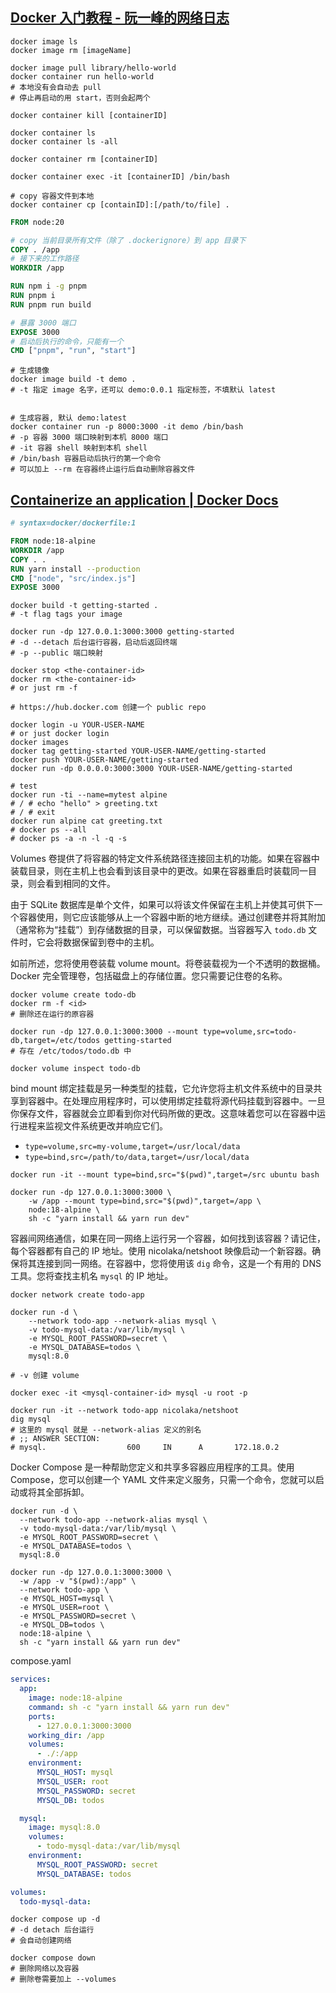 
## [Docker 入门教程 - 阮一峰的网络日志](https://www.ruanyifeng.com/blog/2018/02/docker-tutorial.html)

```shell
docker image ls
docker image rm [imageName]

docker image pull library/hello-world
docker container run hello-world
# 本地没有会自动去 pull
# 停止再启动的用 start，否则会起两个

docker container kill [containerID]

docker container ls
docker container ls -all

docker container rm [containerID]

docker container exec -it [containerID] /bin/bash

# copy 容器文件到本地
docker container cp [containID]:[/path/to/file] .
```

```dockerfile
FROM node:20

# copy 当前目录所有文件（除了 .dockerignore）到 app 目录下
COPY . /app 
# 接下来的工作路径
WORKDIR /app

RUN npm i -g pnpm
RUN pnpm i
RUN pnpm run build

# 暴露 3000 端口
EXPOSE 3000
# 启动后执行的命令，只能有一个
CMD ["pnpm", "run", "start"]
```

```shell
# 生成镜像
docker image build -t demo .
# -t 指定 image 名字，还可以 demo:0.0.1 指定标签，不填默认 latest


# 生成容器, 默认 demo:latest
docker container run -p 8000:3000 -it demo /bin/bash
# -p 容器 3000 端口映射到本机 8000 端口
# -it 容器 shell 映射到本机 shell
# /bin/bash 容器启动后执行的第一个命令
# 可以加上 --rm 在容器终止运行后自动删除容器文件
```

## [Containerize an application | Docker Docs](https://docs.docker.com/get-started/02_our_app/)


```Dockerfile
# syntax=docker/dockerfile:1

FROM node:18-alpine
WORKDIR /app
COPY . .
RUN yarn install --production
CMD ["node", "src/index.js"]
EXPOSE 3000
```

```shell
docker build -t getting-started .
# -t flag tags your image

docker run -dp 127.0.0.1:3000:3000 getting-started
# -d --detach 后台运行容器，启动后返回终端
# -p --public 端口映射

docker stop <the-container-id>
docker rm <the-container-id>
# or just rm -f
```

```shell
# https://hub.docker.com 创建一个 public repo

docker login -u YOUR-USER-NAME
# or just docker login
docker images
docker tag getting-started YOUR-USER-NAME/getting-started
docker push YOUR-USER-NAME/getting-started
docker run -dp 0.0.0.0:3000:3000 YOUR-USER-NAME/getting-started
```

```shell
# test
docker run -ti --name=mytest alpine
# / # echo "hello" > greeting.txt
# / # exit
docker run alpine cat greeting.txt
# docker ps --all
# docker ps -a -n -l -q -s
```

Volumes 卷提供了将容器的特定文件系统路径连接回主机的功能。如果在容器中装载目录，则在主机上也会看到该目录中的更改。如果在容器重启时装载同一目录，则会看到相同的文件。

由于 SQLite 数据库是单个文件，如果可以将该文件保留在主机上并使其可供下一个容器使用，则它应该能够从上一个容器中断的地方继续。通过创建卷并将其附加（通常称为“挂载”）到存储数据的目录，可以保留数据。当容器写入 `todo.db` 文件时，它会将数据保留到卷中的主机。

如前所述，您将使用卷装载 volume mount。将卷装载视为一个不透明的数据桶。Docker 完全管理卷，包括磁盘上的存储位置。您只需要记住卷的名称。

```shell
docker volume create todo-db
docker rm -f <id>
# 删除还在运行的原容器

docker run -dp 127.0.0.1:3000:3000 --mount type=volume,src=todo-db,target=/etc/todos getting-started
# 存在 /etc/todos/todo.db 中

docker volume inspect todo-db
```

bind mount 绑定挂载是另一种类型的挂载，它允许您将主机文件系统中的目录共享到容器中。在处理应用程序时，可以使用绑定挂载将源代码挂载到容器中。一旦你保存文件，容器就会立即看到你对代码所做的更改。这意味着您可以在容器中运行进程来监视文件系统更改并响应它们。

- `type=volume,src=my-volume,target=/usr/local/data`
- `type=bind,src=/path/to/data,target=/usr/local/data`

```shell
docker run -it --mount type=bind,src="$(pwd)",target=/src ubuntu bash

docker run -dp 127.0.0.1:3000:3000 \
    -w /app --mount type=bind,src="$(pwd)",target=/app \
    node:18-alpine \
    sh -c "yarn install && yarn run dev"
```

容器间网络通信，如果在同一网络上运行另一个容器，如何找到该容器？请记住，每个容器都有自己的 IP 地址。使用 nicolaka/netshoot 映像启动一个新容器。确保将其连接到同一网络。在容器中，您将使用该 `dig` 命令，这是一个有用的 DNS 工具。您将查找主机名 `mysql` 的 IP 地址。

```shell
docker network create todo-app

docker run -d \
    --network todo-app --network-alias mysql \
    -v todo-mysql-data:/var/lib/mysql \
    -e MYSQL_ROOT_PASSWORD=secret \
    -e MYSQL_DATABASE=todos \
    mysql:8.0

# -v 创建 volume

docker exec -it <mysql-container-id> mysql -u root -p

docker run -it --network todo-app nicolaka/netshoot
dig mysql
# 这里的 mysql 就是 --network-alias 定义的别名
# ;; ANSWER SECTION:
# mysql.                  600     IN      A       172.18.0.2
```

Docker Compose 是一种帮助您定义和共享多容器应用程序的工具。使用 Compose，您可以创建一个 YAML 文件来定义服务，只需一个命令，您就可以启动或将其全部拆卸。

```shell
docker run -d \
  --network todo-app --network-alias mysql \
  -v todo-mysql-data:/var/lib/mysql \
  -e MYSQL_ROOT_PASSWORD=secret \
  -e MYSQL_DATABASE=todos \
  mysql:8.0

docker run -dp 127.0.0.1:3000:3000 \
  -w /app -v "$(pwd):/app" \
  --network todo-app \
  -e MYSQL_HOST=mysql \
  -e MYSQL_USER=root \
  -e MYSQL_PASSWORD=secret \
  -e MYSQL_DB=todos \
  node:18-alpine \
  sh -c "yarn install && yarn run dev"
```

compose.yaml

```yaml
services:
  app:
    image: node:18-alpine
    command: sh -c "yarn install && yarn run dev"
    ports:
      - 127.0.0.1:3000:3000
    working_dir: /app
    volumes:
      - ./:/app
    environment:
      MYSQL_HOST: mysql
      MYSQL_USER: root
      MYSQL_PASSWORD: secret
      MYSQL_DB: todos

  mysql:
    image: mysql:8.0
    volumes:
      - todo-mysql-data:/var/lib/mysql
    environment:
      MYSQL_ROOT_PASSWORD: secret
      MYSQL_DATABASE: todos

volumes:
  todo-mysql-data:
```


```shell
docker compose up -d
# -d detach 后台运行
# 会自动创建网络

docker compose down 
# 删除网络以及容器
# 删除卷需要加上 --volumes


```